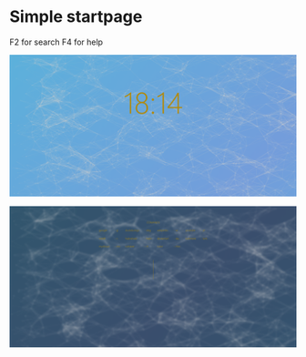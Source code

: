 # Simple startpage

F2 for search
F4 for help

![alt text](https://github.com/J-CITY/mini_startpage/blob/master/screens/1.PNG)

![alt text](https://github.com/J-CITY/mini_startpage/blob/master/screens/2.PNG)
